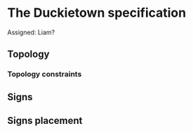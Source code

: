 # The Duckietown specification

Assigned: Liam?

## Topology

### Topology constraints

## Signs

## Signs placement
